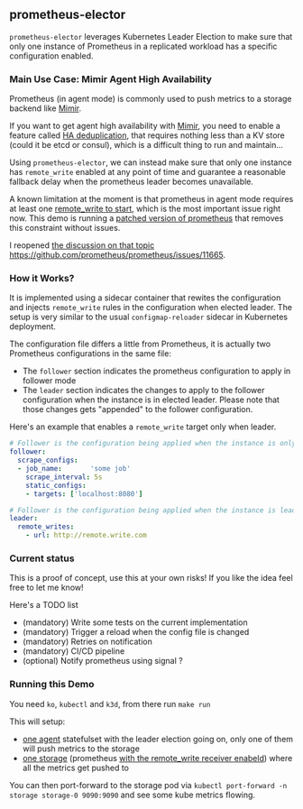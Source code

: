 ## prometheus-elector

`prometheus-elector` leverages Kubernetes Leader Election to make sure that only one instance of Prometheus in a replicated workload has a specific configuration enabled.

### Main Use Case: Mimir Agent High Availability

Prometheus (in agent mode) is commonly used to push metrics to a  storage backend like [Mimir](https://grafana.com/oss/mimir/). 

If you want to get agent high availability with [Mimir](https://grafana.com/docs/mimir), you need to enable a feature called [HA deduplication](https://grafana.com/docs/mimir/latest/operators-guide/configure/configuring-high-availability-deduplication/), that requires nothing less than a KV store (could it be etcd or consul), which is a difficult thing to run and maintain...

Using `prometheus-elector`, we can instead make sure that only one instance has `remote_write` enabled at any point of time and guarantee a reasonable fallback delay when the prometheus leader becomes unavailable.


A known limitation at the moment is that prometheus in agent mode requires at least one [remote_write to start](https://github.com/prometheus/prometheus/blob/main/config/config.go#L115), which is the most important issue right now. This demo is running a [patched version of prometheus](https://github.com/jlevesy/prometheus/tree/allow-agent-no-remote-write) that removes this constraint without issues.

I reopened [the discussion on that topic](https://github.com/prometheus/prometheus/issues/9611) https://github.com/prometheus/prometheus/issues/11665.

### How it Works?

It is implemented using a sidecar container that rewites the configuration and injects `remote_write` rules in the configuration when elected leader. The setup is very similar to the usual `configmap-reloader` sidecar in Kubernetes deployment.

The configuration file differs a little from Prometheus, it is actually two Prometheus configurations in the same file:

- The `follower` section indicates the prometheus configuration to apply in follower mode
- The `leader` section indicates the changes to apply to the follower configuration when the instance is in elected leader. Please note that those changes gets "appended" to the follower configuration.

Here's an example that enables a `remote_write` target only when leader.

```yaml
# Follower is the configuration being applied when the instance is only follower.
follower:
  scrape_configs:
  - job_name:       'some job'
    scrape_interval: 5s
    static_configs:
    - targets: ['localhost:8080']

# Follower is the configuration being applied when the instance is leader.
leader:
  remote_writes:
    - url: http://remote.write.com
```

### Current status

This is a proof of concept, use this at your own risks! If you like the idea feel free to let me know!

Here's a TODO list

- (mandatory) Write some tests on the current implementation
- (mandatory) Trigger a reload when the config file is changed
- (mandatory) Retries on notification
- (mandatory) CI/CD pipeline
- (optional) Notify prometheus using signal ?

### Running this Demo

You need `ko`, `kubectl` and `k3d`, from there run `make run`

This will setup:

- [one agent](./examples/k8s/agent/agent.yaml) statefulset with the leader election going on, only one of them will push metrics to the storage
- [one storage](./examples/k8s/storage/storage.yaml) (prometheus [with the remote_write receiver enabeld](https://prometheus.io/docs/prometheus/latest/querying/api/#remote-write-receiver)) where all the metrics get pushed to

You can then port-forward to the storage pod via `kubectl port-forward -n storage storage-0 9090:9090` and see some kube metrics flowing.
